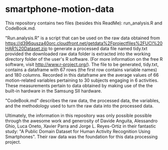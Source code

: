 # smartphone-motion-data
This repository contains two files (besides this ReadMe): run_analysis.R and CodeBook.md.

"Run.analysis.R" is a script that can be used on the raw data obtained from https://d396qusza40orc.cloudfront.net/getdata%2Fprojectfiles%2FUCI%20HAR%20Dataset.zip
to generate a processed data file named tidy.txt provided the downloaded raw data folder is extracted into the working directory folder of the user's R software. (For more information on the free R software, visit http://www.r-project.org/).  The file to be generated, tidy.txt, contains a dataframe with 67 rows (the first row contains variable names) and 180 columns. Recorded in this dataframe are the average values of 66 motion-related variables pertaining to 30 subjects engaging in 6 activities. These measurements pertain to data obtained by making use of the the built-in hardware in the Samsung SII hardware.

"CodeBook.md" describes the raw data, the processed data, the variables, and the methodology used to turn the raw data into the processed data.

Ultimately, the information in this repository was only possible possible through the awesome work and generosity of Davide Anguita, Alessandro Ghio, Luca Oneto, Xavier Parra and Jorge L. Reyes-Ortiz in their fantastic study: "A Public Domain Dataset for Human Activity Recognition Using Smartphones". Their raw data was the foundation for this data processing project.
